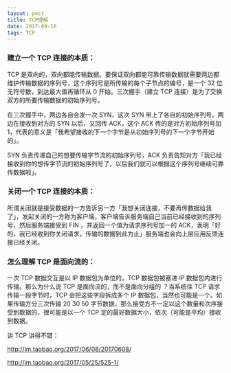 ```yaml
---
layout: post
title: TCP理解
date: 2017-09-16
tags: TCP
---
```


### 建立一个 TCP 连接的本质：

TCP 是双向的，双向都能传输数据。要保证双向都能可靠传输数据就需要两边都维护传输数据的序列号，这个序列号是所传输的每个子节点的编号，是一个 32 位无符号数，到达最大值再循环从 0 开始。三次握手（建立 TCP 连接）是为了交换双方的所要传输数据的初始序列号。

<!-- more -->

在三次握手中，两边各自会发一次 SYN，这次 SYN 带上了各自的初始序列号。两边在接收到对方的 SYN 以后，又回传 ACK，这个 ACK 传的是对方初始序列号加1，代表的意义是「我希望接收的下一个字节是从初始序列号的下一个字节开始的」。

SYN 负责传递自己的想要传输字节流的初始序列号，ACK 负责告知对方「我已经接收到你的想传字节流的初始序列号了，以后我们就可以根据这个序列号继续可靠传数据啦」。

### 关闭一个 TCP 连接的本质：

所谓关闭就是接受数据的一方告诉另一方「我想关闭连接，不要再传数据给我了」，发起关闭的一方称为客户端，客户端告诉服务端自己当前已经接收到的序列号，然后服务端接受到 FIN ，并返回一个值为请求序列号加一的 ACK，表明「好的，我已经收到你关闭请求，传输的数据到此为止」服务端也会向上层应用反馈连接已经关闭。

### 怎么理解 TCP 是面向流的：

一次 TCP 数据交互是以 IP 数据包为单位的，TCP 数据包被塞进 IP 数据包内进行传输。那么为什么说 TCP 是面向流的，而不是面向分组的 ？当系统往 TCP 请求传输一段字节时，TCP 会把这些字段拆成多个 IP 数据包，当然也可能是一个。如果传输方分三次传输 20 30 50 字节数据，那么接受方不一定以这个数量和次序接受到数据的，很可能是以一个 TCP 定的最好数据大小，依次（可能是平均）接收到数据。

讲 TCP 讲得不错：

http://jm.taobao.org/2017/06/08/20170608/

http://jm.taobao.org/2017/05/25/525-1/

